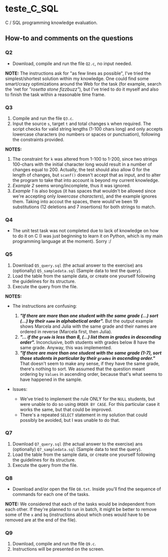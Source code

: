 # teste_C_SQL
C / SQL programming knowledge evaluation.

## How-to and comments on the questions

### Q2 ###
- Download, compile and run the file `Q2.c`, no input needed.

**NOTE:** The instructions ask for "as few lines as possible", I've tried the simplest/shortest solution within my knowledge. One could find some smart/crazy optimizations around the Web for the task (for example, search the 'net for *"rosetta stone fizzbuzz"*), but I've tried to do it myself and also to finish the task within a reasonable time frame.

### Q3 ###
1. Compile and run the file `Q3.c`.
1. Input the source `s`, target `t` and total changes `k` when required.
    The script checks for valid string lengths (1-100 chars long) and only accepts lowercase characters (no numbers or spaces or punctuation), following the constraints provided.

**NOTES:** 
1. The constraint for `k` was altered from 1-100 to 1-200, since two strings 100-chars with the initial character long would result in a number of changes equal to 200.
    Actually, the test should also allow 0 for the length of changes, but `scanf()` doesn't accept that as input, and to alter the program to take that into account is beyond my current knowledge.
1. *Example 2* seems wrong/incomplete, thus it was ignored.
1. *Example 1* is also bogus (it has spaces that wouldn't be allowed since we're accepting only *lowercase characters*), and the example ignores them. Taking into accout the spaces, there would've been 19 substitutions (12 deletions and 7 insertions) for both strings to match.

### Q4 ###
- The unit test task was not completed due to lack of knowledge on how to do it on C (I was just beginning to learn it on Python, which is my main programming language at the moment). Sorry :/

### Q5 ###
1. Download `Q5_query.sql` (the actual answer to the exercise) ans (optionally) `Q5_sampledata.sql` (Sample data to test the query).
1. Load the table from the sample data, or create one yourself following the guidelines for its structure.
1. Execute the query from the file.

**NOTES:**
- The instructions are confusing:
    1. ***"If there are more than one student with the same grade (...) sort (...) by their `name` in alphabetical order".***
    But the output example shows Marcela and Julia with the same grade and their names are ordered in reverse (Marcela first, then Julia).
    2. ***"... if the `grade` is less than 8, (...) list them in grades in descending order".***
    Inconclusive, both students with grades below 8 have the same grade. Anyway, this was implemented.
    3. ***"If there are more than one student with the same grade (1-7), sort those students in particular by their `grades` in ascending order."***
That doesn't seem to make any sense, if they have the same grade, there's nothing to sort. We assumed that the question meant ordering by `Values` in ascending order, because that's what seems to have happened in the sample.

- Issues:
    -  We've tried to implement the rule ONLY for the `NULL` students, but were unable to do so using `ORDER BY CASE`. For this particular case it works the same, but that could be improved.
    - There's a repeated `SELECT` statement in my solution that could possibly be avoided, but I was unable to do that.

### Q7 ###
1. Download `Q7_query.sql` (the actual answer to the exercise) ans (optionally) `Q7_sampledata.sql` (Sample data to test the query).
1. Load the table from the sample data, or create one yourself following the guidelines for its structure.
1. Execute the query from the file.

### Q8 ###
- Download and/or open the file `Q8.txt`. Inside you'll find the sequence of commands for each one of the tasks.

**NOTE:**
 We considered that each of the tasks would be independent from each other. If they're planned to run in batch, it might be better to remove some of the `x` and `bq` (instructions about which ones would have to be removed are at the end of the file).

### Q9 ###
1. Download, compile and run the file `Q9.c`.
2. Instructions will be presented on the screen.



